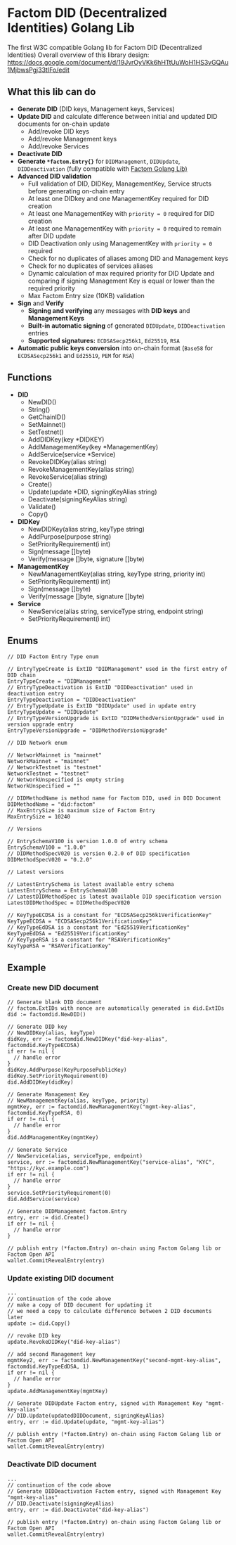 # Factom DID (Decentralized Identities) Golang Lib
The first W3C compatible Golang lib for Factom DID (Decentralized Identities)
Overall overview of this library design:
https://docs.google.com/document/d/19JvrOyVKk6hHTtUuWoH1HS3vGQAu1MjbwsPgj33tIFo/edit

## What this lib can do

* **Generate DID** (DID keys, Management keys, Services)
* **Update DID** and calculate difference between initial and updated DID documents for on-chain update
  * Add/revoke DID keys
  * Add/revoke Management keys
  * Add/revoke Services
* **Deactivate DID**
* **Generate `*factom.Entry{}`** for `DIDManagement`, `DIDUpdate`, `DIDDeactivation` (fully compatible with <a href="https://github.com/FactomProject/factom">Factom Golang Lib)</a>
* **Advanced DID validation**
  * Full validation of DID, DIDKey, ManagementKey, Service structs before generating on-chain entry
  * At least one DIDkey and one ManagementKey required for DID creation
  * At least one ManagementKey with `priority = 0` required for DID creation
  * At least one ManagementKey with `priority = 0` required to remain after DID update
  * DID Deactivation only using ManagementKey with `priority = 0` required
  * Check for no duplicates of aliases among DID and Management keys
  * Check for no duplicates of services aliases
  * Dynamic calculation of max required priority for DID Update and comparing if signing Management Key is equal or lower than the required priority
  * Max Factom Entry size (10KB) validation
* **Sign** and **Verify**
  * **Signing and verifying** any messages with **DID keys** and **Management Keys**
  * **Built-in automatic signing** of generated `DIDUpdate`, `DIDDeactivation` entries
  * **Supported signatures:** `ECDSASecp256k1`, `Ed25519`, `RSA`
* **Automatic public keys conversion** into on-chain format (`Base58` for `ECDSASecp256k1` and `Ed25519`, `PEM` for `RSA`)

## Functions

* **DID**
  * NewDID()
  * String()
  * GetChainID()
  * SetMainnet()
  * SetTestnet()
  * AddDIDKey(key *DIDKEY)
  * AddManagementKey(key *ManagementKey)
  * AddService(service *Service)
  * RevokeDIDKey(alias string)
  * RevokeManagementKey(alias string)
  * RevokeService(alias string)
  * Create()
  * Update(update *DID, signingKeyAlias string)
  * Deactivate(signingKeyAlias string)
  * Validate()
  * Copy()
* **DIDKey**
  * NewDIDKey(alias string, keyType string)
  * AddPurpose(purpose string)
  * SetPriorityRequirement(i int)
  * Sign(message []byte)
  * Verify(message []byte, signature []byte)
* **ManagementKey**
  * NewManagementKey(alias string, keyType string, priority int)
  * SetPriorityRequirement(i int)
  * Sign(message []byte)
  * Verify(message []byte, signature []byte)
* **Service**
  * NewService(alias string, serviceType string, endpoint string)
  * SetPriorityRequirement(i int)

## Enums
```golang
// DID Factom Entry Type enum

// EntryTypeCreate is ExtID "DIDManagement" used in the first entry of DID chain
EntryTypeCreate = "DIDManagement"
// EntryTypeDeactivation is ExtID "DIDDeactivation" used in deactivation entry
EntryTypeDeactivation = "DIDDeactivation"
// EntryTypeUpdate is ExtID "DIDUpdate" used in update entry
EntryTypeUpdate = "DIDUpdate"
// EntryTypeVersionUpgrade is ExtID "DIDMethodVersionUpgrade" used in version upgrade entry
EntryTypeVersionUpgrade = "DIDMethodVersionUpgrade"

// DID Network enum

// NetworkMainnet is "mainnet"
NetworkMainnet = "mainnet"
// NetworkTestnet is "testnet"
NetworkTestnet = "testnet"
// NetworkUnspecified is empty string
NetworkUnspecified = ""

// DIDMethodName is method name for Factom DID, used in DID Document
DIDMethodName = "did:factom"
// MaxEntrySize is maximum size of Factom Entry
MaxEntrySize = 10240

// Versions

// EntrySchemaV100 is version 1.0.0 of entry schema
EntrySchemaV100 = "1.0.0"
// DIDMethodSpecV020 is version 0.2.0 of DID specification
DIDMethodSpecV020 = "0.2.0"

// Latest versions

// LatestEntrySchema is latest available entry schema
LatestEntrySchema = EntrySchemaV100
// LatestDIDMethodSpec is latest available DID specification version
LatestDIDMethodSpec = DIDMethodSpecV020

// KeyTypeECDSA is a constant for "ECDSASecp256k1VerificationKey"
KeyTypeECDSA = "ECDSASecp256k1VerificationKey"
// KeyTypeEdDSA is a constant for "Ed25519VerificationKey"
KeyTypeEdDSA = "Ed25519VerificationKey"
// KeyTypeRSA is a constant for "RSAVerificationKey"
KeyTypeRSA = "RSAVerificationKey"
```

## Example

### Create new DID document
```golang
// Generate blank DID document
// factom.ExtIDs with nonce are automatically generated in did.ExtIDs
did := factomdid.NewDID()

// Generate DID key
// NewDIDKey(alias, keyType)
didKey, err := factomdid.NewDIDKey("did-key-alias", factomdid.KeyTypeECDSA)
if err != nil {
  // handle error
}
didKey.AddPurpose(KeyPurposePublicKey)
didKey.SetPriorityRequirement(0)
did.AddDIDKey(didKey)

// Generate Management Key
// NewManagementKey(alias, keyType, priority)
mgmtKey, err := factomdid.NewManagementKey("mgmt-key-alias", factomdid.KeyTypeRSA, 0)
if err != nil {
  // handle error
}
did.AddManagementKey(mgmtKey)

// Generate Service
// NewService(alias, serviceType, endpoint)
service, err := factomdid.NewManagementKey("service-alias", "KYC", "https://kyc.example.com")
if err != nil {
  // handle error
}
service.SetPriorityRequirement(0)
did.AddService(service)

// Generate DIDManagement factom.Entry
entry, err := did.Create()
if err != nil {
  // handle error
}

// publish entry (*factom.Entry) on-chain using Factom Golang lib or Factom Open API
wallet.CommitRevealEntry(entry)
```

### Update existing DID document
```golang
...
// continuation of the code above
// make a copy of DID document for updating it
// we need a copy to calculate difference between 2 DID documents later
update := did.Copy()

// revoke DID key
update.RevokeDIDKey("did-key-alias")

// add second Management key
mgmtKey2, err := factomdid.NewManagementKey("second-mgmt-key-alias", factomdid.KeyTypeEdDSA, 1)
if err != nil {
  // handle error
}
update.AddManagementKey(mgmtKey)

// Generate DIDUpdate Factom entry, signed with Management Key "mgmt-key-alias"
// DID.Update(updatedDIDDocument, signingKeyAlias)
entry, err := did.Update(update, "mgmt-key-alias")

// publish entry (*factom.Entry) on-chain using Factom Golang lib or Factom Open API
wallet.CommitRevealEntry(entry)
```

### Deactivate DID document
```golang
...
// continuation of the code above
// Generate DIDDeactivation Factom entry, signed with Management Key "mgmt-key-alias"
// DID.Deactivate(signingKeyAlias)
entry, err := did.Deactivate("did-key-alias")

// publish entry (*factom.Entry) on-chain using Factom Golang lib or Factom Open API
wallet.CommitRevealEntry(entry)
```
